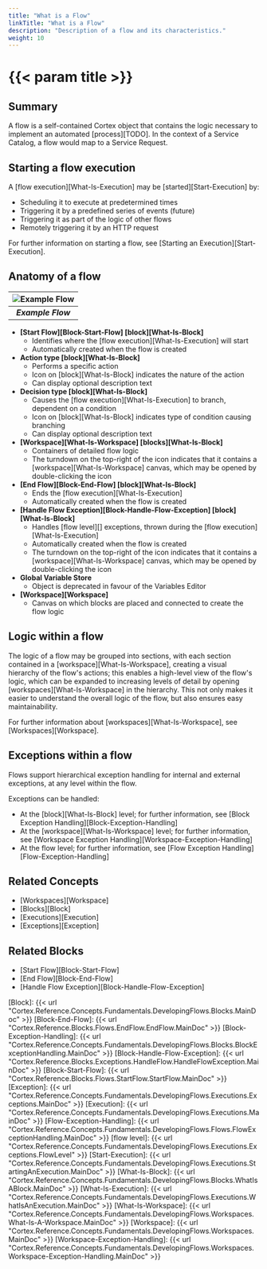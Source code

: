 ```yaml
---
title: "What is a Flow"
linkTitle: "What is a Flow"
description: "Description of a flow and its characteristics."
weight: 10
---
```


# {{< param title >}}

## Summary

A flow is a self-contained Cortex object that contains the logic necessary to implement an automated [process][TODO]. In the context of a Service Catalog, a flow would map to a Service Request.

## Starting a flow execution

A [flow execution][What-Is-Execution] may be [started][Start-Execution] by:

* Scheduling it to execute at predetermined times
* Triggering it by a predefined series of events (future)
* Triggering it as part of the logic of other flows
* Remotely triggering it by an HTTP request

For further information on starting a flow, see [Starting an Execution][Start-Execution].

## Anatomy of a flow

| ![Example Flow](/images/Flow.png) |
|:--:|
| ***Example Flow*** |

* **[Start Flow][Block-Start-Flow] [block][What-Is-Block]**
  * Identifies where the [flow execution][What-Is-Execution] will start
  * Automatically created when the flow is created
* **Action type [block][What-Is-Block]**
  * Performs a specific action
  * Icon on [block][What-Is-Block] indicates the nature of the action
  * Can display optional description text
* **Decision type [block][What-Is-Block]**
  * Causes the [flow execution][What-Is-Execution] to branch, dependent on a condition
  * Icon on [block][What-Is-Block] indicates type of condition causing branching
  * Can display optional description text
* **[Workspace][What-Is-Workspace] [blocks][What-Is-Block]**
  * Containers of detailed flow logic
  * The turndown on the top-right of the icon indicates that it contains a [workspace][What-Is-Workspace] canvas, which may be opened by double-clicking the icon
* **[End Flow][Block-End-Flow] [block][What-Is-Block]**
  * Ends the [flow execution][What-Is-Execution]
  * Automatically created when the flow is created
* **[Handle Flow Exception][Block-Handle-Flow-Exception] [block][What-Is-Block]**
  * Handles [flow level][] exceptions, thrown during the [flow execution][What-Is-Execution]
  * Automatically created when the flow is created
  * The turndown on the top-right of the icon indicates that it contains a [workspace][What-Is-Workspace] canvas, which may be opened by double-clicking the icon
* **Global Variable Store**
  * Object is deprecated in favour of the Variables Editor
* **[Workspace][Workspace]**
  * Canvas on which blocks are placed and connected to create the flow logic

## Logic within a flow

The logic of a flow may be grouped into sections, with each section contained in a [workspace][What-Is-Workspace], creating a visual hierarchy of the flow's actions; this enables a high-level view of the flow's logic, which can be expanded to increasing levels of detail by opening [workspaces][What-Is-Workspace] in the hierarchy. This not only makes it easier to understand the overall logic of the flow, but also ensures easy maintainability.

For further information about [workspaces][What-Is-Workspace], see [Workspaces][Workspace].

## Exceptions within a flow

Flows support hierarchical exception handling for internal and external exceptions, at any level within the flow.

Exceptions can be handled:

* At the [block][What-Is-Block] level; for further information, see [Block Exception Handling][Block-Exception-Handling]
* At the [workspace][What-Is-Workspace] level; for further information, see [Workspace Exception Handling][Workspace-Exception-Handling]
* At the flow level; for further information, see [Flow Exception Handling][Flow-Exception-Handling]

## Related Concepts

* [Workspaces][Workspace]
* [Blocks][Block]
* [Executions][Execution]
* [Exceptions][Exception]

## Related Blocks

* [Start Flow][Block-Start-Flow]
* [End Flow][Block-End-Flow]
* [Handle Flow Exception][Block-Handle-Flow-Exception]

[Block]: {{< url "Cortex.Reference.Concepts.Fundamentals.DevelopingFlows.Blocks.MainDoc" >}}
[Block-End-Flow]: {{< url "Cortex.Reference.Blocks.Flows.EndFlow.EndFlow.MainDoc" >}}
[Block-Exception-Handling]: {{< url "Cortex.Reference.Concepts.Fundamentals.DevelopingFlows.Blocks.BlockExceptionHandling.MainDoc" >}}
[Block-Handle-Flow-Exception]: {{< url "Cortex.Reference.Blocks.Exceptions.HandleFlow.HandleFlowException.MainDoc" >}}
[Block-Start-Flow]: {{< url "Cortex.Reference.Blocks.Flows.StartFlow.StartFlow.MainDoc" >}}
[Exception]: {{< url "Cortex.Reference.Concepts.Fundamentals.DevelopingFlows.Executions.Exceptions.MainDoc" >}}
[Execution]: {{< url "Cortex.Reference.Concepts.Fundamentals.DevelopingFlows.Executions.MainDoc" >}}
[Flow-Exception-Handling]: {{< url "Cortex.Reference.Concepts.Fundamentals.DevelopingFlows.Flows.FlowExceptionHandling.MainDoc" >}}
[flow level]: {{< url "Cortex.Reference.Concepts.Fundamentals.DevelopingFlows.Executions.Exceptions.FlowLevel" >}}
[Start-Execution]: {{< url "Cortex.Reference.Concepts.Fundamentals.DevelopingFlows.Executions.StartingAnExecution.MainDoc" >}}
[What-Is-Block]: {{< url "Cortex.Reference.Concepts.Fundamentals.DevelopingFlows.Blocks.WhatIsABlock.MainDoc" >}}
[What-Is-Execution]: {{< url "Cortex.Reference.Concepts.Fundamentals.DevelopingFlows.Executions.WhatIsAnExecution.MainDoc" >}}
[What-Is-Workspace]: {{< url "Cortex.Reference.Concepts.Fundamentals.DevelopingFlows.Workspaces.What-Is-A-Workspace.MainDoc" >}}
[Workspace]: {{< url "Cortex.Reference.Concepts.Fundamentals.DevelopingFlows.Workspaces.MainDoc" >}}
[Workspace-Exception-Handling]: {{< url "Cortex.Reference.Concepts.Fundamentals.DevelopingFlows.Workspaces.Workspace-Exception-Handling.MainDoc" >}}
